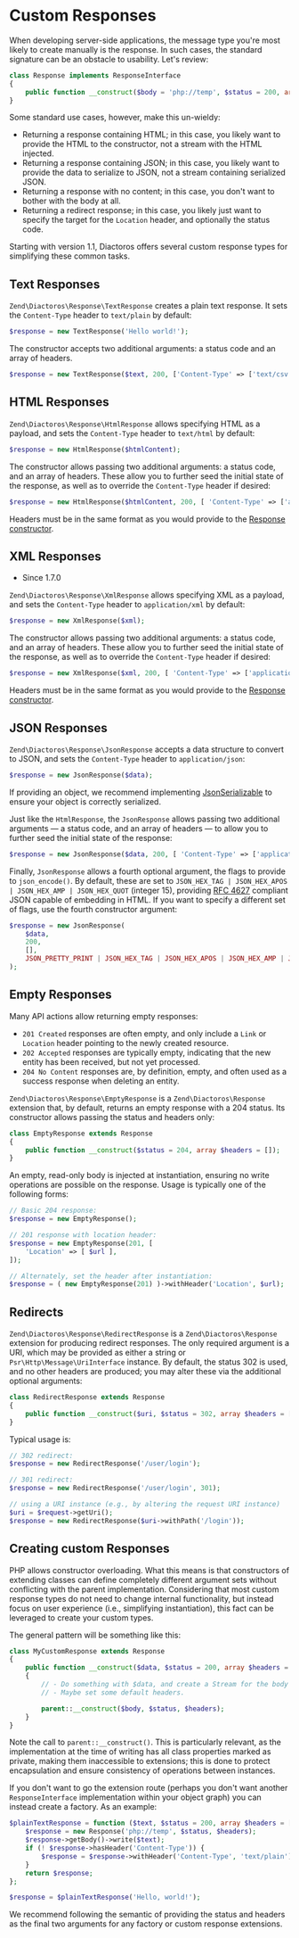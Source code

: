 # Custom Responses

When developing server-side applications, the message type you're most likely to create manually is
the response. In such cases, the standard signature can be an obstacle to usability. Let's review:

```php
class Response implements ResponseInterface
{
    public function __construct($body = 'php://temp', $status = 200, array $headers = []);
}
```

Some standard use cases, however, make this un-wieldy:

- Returning a response containing HTML; in this case, you likely want to provide the HTML to the
  constructor, not a stream with the HTML injected.
- Returning a response containing JSON; in this case, you likely want to provide the data to
  serialize to JSON, not a stream containing serialized JSON.
- Returning a response with no content; in this case, you don't want to bother with the body at all.
- Returning a redirect response; in this case, you likely just want to specify the target for the
  `Location` header, and optionally the status code.

Starting with version 1.1, Diactoros offers several custom response types for simplifying these
common tasks.

## Text Responses

`Zend\Diactoros\Response\TextResponse` creates a plain text response. It sets the
`Content-Type` header to `text/plain` by default:

```php
$response = new TextResponse('Hello world!');
```

The constructor accepts two additional arguments: a status code and an array of headers.

```php
$response = new TextResponse($text, 200, ['Content-Type' => ['text/csv']]);
```

## HTML Responses

`Zend\Diactoros\Response\HtmlResponse` allows specifying HTML as a payload, and sets the
`Content-Type` header to `text/html` by default:

```php
$response = new HtmlResponse($htmlContent);
```

The constructor allows passing two additional arguments: a status code, and an array of headers.
These allow you to further seed the initial state of the response, as well as to override the
`Content-Type` header if desired:

```php
$response = new HtmlResponse($htmlContent, 200, [ 'Content-Type' => ['application/xhtml+xml']]);
```

Headers must be in the same format as you would provide to the
[Response constructor](api.md#response-message).

## XML Responses

- Since 1.7.0

`Zend\Diactoros\Response\XmlResponse` allows specifying XML as a payload, and sets the
`Content-Type` header to `application/xml` by default:

```php
$response = new XmlResponse($xml);
```

The constructor allows passing two additional arguments: a status code, and an array of headers.
These allow you to further seed the initial state of the response, as well as to override the
`Content-Type` header if desired:

```php
$response = new XmlResponse($xml, 200, [ 'Content-Type' => ['application/hal+xml']]);
```

Headers must be in the same format as you would provide to the
[Response constructor](api.md#response-message).

## JSON Responses

`Zend\Diactoros\Response\JsonResponse` accepts a data structure to convert to JSON, and sets
the `Content-Type` header to `application/json`:

```php
$response = new JsonResponse($data);
```

If providing an object, we recommend implementing [JsonSerializable](http://php.net/JsonSerializable)
to ensure your object is correctly serialized.

Just like the `HtmlResponse`, the `JsonResponse` allows passing two additional arguments — a
status code, and an array of headers — to allow you to further seed the initial state of the
response:

```php
$response = new JsonResponse($data, 200, [ 'Content-Type' => ['application/hal+json']]);
```

Finally, `JsonResponse` allows a fourth optional argument, the flags to provide to `json_encode()`.
By default, these are set to `JSON_HEX_TAG | JSON_HEX_APOS | JSON_HEX_AMP | JSON_HEX_QUOT` (integer
15), providing [RFC 4627](http://tools.ietf.org/html/rfc4627) compliant JSON capable of embedding in
HTML. If you want to specify a different set of flags, use the fourth constructor argument:

```php
$response = new JsonResponse(
    $data,
    200,
    [],
    JSON_PRETTY_PRINT | JSON_HEX_TAG | JSON_HEX_APOS | JSON_HEX_AMP | JSON_HEX_QUOT
);
```

## Empty Responses

Many API actions allow returning empty responses:

- `201 Created` responses are often empty, and only include a `Link` or `Location` header pointing
  to the newly created resource.
- `202 Accepted` responses are typically empty, indicating that the new entity has been received,
  but not yet processed.
- `204 No Content` responses are, by definition, empty, and often used as a success response when
  deleting an entity.

`Zend\Diactoros\Response\EmptyResponse` is a `Zend\Diactoros\Response` extension that, by default,
returns an empty response with a 204 status. Its constructor allows passing the status and headers
only:

```php
class EmptyResponse extends Response
{
    public function __construct($status = 204, array $headers = []);
}
```

An empty, read-only body is injected at instantiation, ensuring no write operations are possible on
the response. Usage is typically one of the following forms:

```php
// Basic 204 response:
$response = new EmptyResponse();

// 201 response with location header:
$response = new EmptyResponse(201, [
    'Location' => [ $url ],
]);

// Alternately, set the header after instantiation:
$response = ( new EmptyResponse(201) )->withHeader('Location', $url);
```

## Redirects

`Zend\Diactoros\Response\RedirectResponse` is a `Zend\Diactoros\Response` extension for producing
redirect responses. The only required argument is a URI, which may be provided as either a string or
`Psr\Http\Message\UriInterface` instance. By default, the status 302 is used, and no other headers
are produced; you may alter these via the additional optional arguments:

```php
class RedirectResponse extends Response
{
    public function __construct($uri, $status = 302, array $headers = []);
}
```

Typical usage is:

```php
// 302 redirect:
$response = new RedirectResponse('/user/login');

// 301 redirect:
$response = new RedirectResponse('/user/login', 301);

// using a URI instance (e.g., by altering the request URI instance)
$uri = $request->getUri();
$response = new RedirectResponse($uri->withPath('/login'));
```

## Creating custom Responses

PHP allows constructor overloading. What this means is that constructors of extending classes can
define completely different argument sets without conflicting with the parent implementation.
Considering that most custom response types do not need to change internal functionality, but
instead focus on user experience (i.e., simplifying instantiation), this fact can be leveraged to
create your custom types.

The general pattern will be something like this:

```php
class MyCustomResponse extends Response
{
    public function __construct($data, $status = 200, array $headers = [])
    {
        // - Do something with $data, and create a Stream for the body (if necessary).
        // - Maybe set some default headers.

        parent::__construct($body, $status, $headers);
    }
}
```

Note the call to `parent::__construct()`. This is particularly relevant, as the implementation at
the time of writing has all class properties marked as private, making them inaccessible to
extensions; this is done to protect encapsulation and ensure consistency of operations between
instances.

If you don't want to go the extension route (perhaps you don't want another `ResponseInterface`
implementation within your object graph) you can instead create a factory. As an example:

```php
$plainTextResponse = function ($text, $status = 200, array $headers = []) {
    $response = new Response('php://temp', $status, $headers);
    $response->getBody()->write($text);
    if (! $response->hasHeader('Content-Type')) {
        $response = $response->withHeader('Content-Type', 'text/plain');
    }
    return $response;
};

$response = $plainTextResponse('Hello, world!');
```

We recommend following the semantic of providing the status and headers as the final two arguments
for any factory or custom response extensions.
